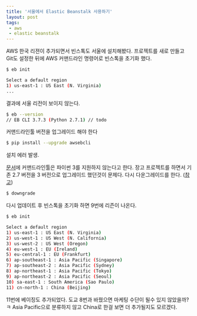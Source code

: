 ```yaml
---
title: '서울에서 Elastic Beanstalk 사용하기'
layout: post
tags:
 - aws
 - elastic beanstalk
---
```


AWS 한국 리젼이 추가되면서 빈스톡도 서울에 설치해봤다. 프로젝트를 새로 만들고 Git도 설정한 뒤에 
AWS 커맨드라인 명령어로 빈스톡을 초기화 했다.

```bash
$ eb init

Select a default region
1) us-east-1 : US East (N. Virginia)
...
```

결과에 서울 리전이 보이지 않는다. 

```bash
$ eb --version
// EB CLI 3.7.3 (Python 2.7.1) // todo 
```

커맨드라인툴 버전을 업그레이드 해야 한다

```bash
$ pip install --upgrade awsebcli
```

설치 에러 발생.

[문서]()에 커맨드라인툴은 파이썬 3를 지원하지 않는다고 한다. 장고 프로젝트를 하면서 기존 2.7 버전을
3 버전으로 업그레이드 했던것이 문제다. 다시 다운그레이드를 한다. ([참고]())

```bash
$ downgrade
```

다시 업데이트 후 빈스톡을 초기화 하면  9번에 리즌이 나온다. 

```bash
$ eb init

Select a default region
1) us-east-1 : US East (N. Virginia)
2) us-west-1 : US West (N. California)
3) us-west-2 : US West (Oregon)
4) eu-west-1 : EU (Ireland)
5) eu-central-1 : EU (Frankfurt)
6) ap-southeast-1 : Asia Pacific (Singapore)
7) ap-southeast-2 : Asia Pacific (Sydney)
8) ap-northeast-1 : Asia Pacific (Tokyo)
9) ap-northeast-2 : Asia Pacific (Seoul)
10) sa-east-1 : South America (Sao Paulo)
11) cn-north-1 : China (Beijing)
```
 
11번에 베이징도 추가되었다. 도교 8번과 바꿨으면 마케팅 수단이 될수 있지 않았을까?ㅋ 
Asia Pacific으로 분류하지 않고 China로 한걸 보면 더 추가될지도 모르겠다.
